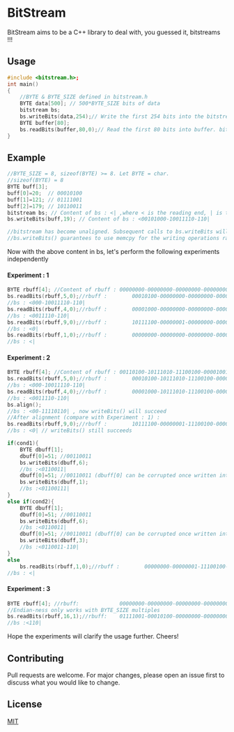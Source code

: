 # BitStream

BitStream aims to be a C++ library to deal with, you guessed it, bitstreams !!!

## Usage

```C++
#include <bitstream.h>;
int main()
{
    //BYTE & BYTE_SIZE defined in bitstream.h
    BYTE data[500]; // 500*BYTE_SIZE bits of data
    bitstream bs;
    bs.writeBits(data,254);// Write the first 254 bits into the bitstream
    BYTE buffer[80];
    bs.readBits(buffer,80,0);// Read the first 80 bits into buffer. bitstream now has 174 bits
}
```
## Example
```C++
//BYTE_SIZE = 8, sizeof(BYTE) >= 8. Let BYTE = char. 
//sizeof(BYTE) = 8
BYTE buff[3];
buff[0]=20;	 // 00010100
buff[1]=121; // 01111001
buff[2]=179; // 10110011
bitstream bs; // Content of bs : <| ,where < is the reading end, | is the writing end, - signifies the alignment 
bs.writeBits(buff,19); // Content of bs : <00101000-10011110-110|

//bitstream has become unaligned. Subsequent calls to bs.writeBits will fail until bs.align() is called or bs.writeUABits() is used for writing. 
//bs.writeBits() guarantees to use memcpy for the writing operations rather than manual iteration , which is only possible when bits are BYTE_SIZE aligned.
```
Now with the above content in bs, let's perform the following experiments independently
#### Experiment : 1
```C++
BYTE rbuff[4]; //Content of rbuff : 00000000-00000000-00000000-00000000
bs.readBits(rbuff,5,0);//rbuff : 		00010100-00000000-00000000-00000000
//bs : <000-10011110-110|
bs.readBits(rbuff,4,0);//rbuff :		00001000-00000000-00000000-00000000
//bs : <0011110-110|
bs.readBits(rbuff,9,0);//rbuff :		10111100-00000001-00000000-00000000
//bs : <0|
bs.readBits(rbuff,1,0);//rbuff :		00000000-00000000-00000000-00000000
//bs : <|
```
#### Experiment : 2
```C++
BYTE rbuff[4]; //Content of rbuff : 00110100-10111010-11100100-00001001 (garbage value)
bs.readBits(rbuff,5,0);//rbuff : 		00010100-10111010-11100100-00001001
//bs : <000-10011110-110|
bs.readBits(rbuff,4,0);//rbuff :		00001000-10111010-11100100-00001001
//bs : <0011110-110|
bs.align();
//bs : <00-11110110| , now writeBits() will succeed
//After alignment (compare with Experiment : 1) : 
bs.readBits(rbuff,9,0);//rbuff :		10111100-00000001-11100100-00001001
//bs : <0| // writeBits() still succeeds

if(cond1){
	BYTE dbuff[1];
	dbuff[0]=51; //00110011
	bs.writeBits(dbuff,6);
	//bs :<0110011|
	dbuff[0]=51; //00110011 (dbuff[0] can be corrupted once written into stream)
	bs.writeBits(dbuff,1);
	//bs :<01100111|
}
else if(cond2){
	BYTE dbuff[1];
	dbuff[0]=51; //00110011
	bs.writeBits(dbuff,6);
	//bs :<0110011|
	dbuff[0]=51; //00110011 (dbuff[0] can be corrupted once written into stream)
	bs.writeBits(dbuff,3);
	//bs :<0110011-110|
}
else
	bs.readBits(rbuff,1,0);//rbuff :		00000000-00000001-11100100-00001001
//bs : <|
```
#### Experiment : 3
```C++
BYTE rbuff[4]; //rbuff: 			00000000-00000000-00000000-00000000
//Endian-ness only works with BYTE_SIZE multiples
bs.readBits(rbuff,16,1);//rbuff:	01111001-00010100-00000000-00000000
//bs :<110|
```
Hope the experiments will clarify the usage further. Cheers!
## Contributing
Pull requests are welcome. For major changes, please open an issue first to discuss what you would like to change.

## License
[MIT](https://choosealicense.com/licenses/mit/)
